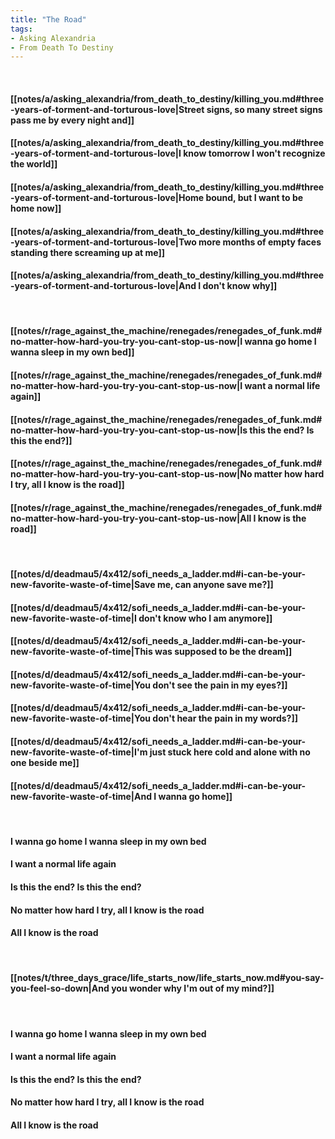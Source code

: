 ```yaml
---
title: "The Road"
tags:
- Asking Alexandria
- From Death To Destiny
---
```

&nbsp;
#### [[notes/a/asking_alexandria/from_death_to_destiny/killing_you.md#three-years-of-torment-and-torturous-love|Street signs, so many street signs pass me by every night and]]
#### [[notes/a/asking_alexandria/from_death_to_destiny/killing_you.md#three-years-of-torment-and-torturous-love|I know tomorrow I won't recognize the world]]
#### [[notes/a/asking_alexandria/from_death_to_destiny/killing_you.md#three-years-of-torment-and-torturous-love|Home bound, but I want to be home now]]
#### [[notes/a/asking_alexandria/from_death_to_destiny/killing_you.md#three-years-of-torment-and-torturous-love|Two more months of empty faces standing there screaming up at me]]
#### [[notes/a/asking_alexandria/from_death_to_destiny/killing_you.md#three-years-of-torment-and-torturous-love|And I don't know why]]
&nbsp;
#### [[notes/r/rage_against_the_machine/renegades/renegades_of_funk.md#no-matter-how-hard-you-try-you-cant-stop-us-now|I wanna go home I wanna sleep in my own bed]]
#### [[notes/r/rage_against_the_machine/renegades/renegades_of_funk.md#no-matter-how-hard-you-try-you-cant-stop-us-now|I want a normal life again]]
#### [[notes/r/rage_against_the_machine/renegades/renegades_of_funk.md#no-matter-how-hard-you-try-you-cant-stop-us-now|Is this the end? Is this the end?]]
#### [[notes/r/rage_against_the_machine/renegades/renegades_of_funk.md#no-matter-how-hard-you-try-you-cant-stop-us-now|No matter how hard I try, all I know is the road]]
#### [[notes/r/rage_against_the_machine/renegades/renegades_of_funk.md#no-matter-how-hard-you-try-you-cant-stop-us-now|All I know is the road]]
&nbsp;
#### [[notes/d/deadmau5/4x412/sofi_needs_a_ladder.md#i-can-be-your-new-favorite-waste-of-time|Save me, can anyone save me?]]
#### [[notes/d/deadmau5/4x412/sofi_needs_a_ladder.md#i-can-be-your-new-favorite-waste-of-time|I don't know who I am anymore]]
#### [[notes/d/deadmau5/4x412/sofi_needs_a_ladder.md#i-can-be-your-new-favorite-waste-of-time|This was supposed to be the dream]]
#### [[notes/d/deadmau5/4x412/sofi_needs_a_ladder.md#i-can-be-your-new-favorite-waste-of-time|You don't see the pain in my eyes?]]
#### [[notes/d/deadmau5/4x412/sofi_needs_a_ladder.md#i-can-be-your-new-favorite-waste-of-time|You don't hear the pain in my words?]]
#### [[notes/d/deadmau5/4x412/sofi_needs_a_ladder.md#i-can-be-your-new-favorite-waste-of-time|I'm just stuck here cold and alone with no one beside me]]
#### [[notes/d/deadmau5/4x412/sofi_needs_a_ladder.md#i-can-be-your-new-favorite-waste-of-time|And I wanna go home]]
&nbsp;
#### I wanna go home I wanna sleep in my own bed
#### I want a normal life again
#### Is this the end? Is this the end?
#### No matter how hard I try, all I know is the road
#### All I know is the road
&nbsp;
#### [[notes/t/three_days_grace/life_starts_now/life_starts_now.md#you-say-you-feel-so-down|And you wonder why I'm out of my mind?]]
&nbsp;
#### I wanna go home I wanna sleep in my own bed
#### I want a normal life again
#### Is this the end? Is this the end?
#### No matter how hard I try, all I know is the road
#### All I know is the road
